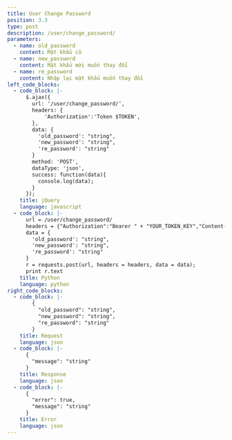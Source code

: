 ```yaml
---
title: User Change Password
position: 3.3
type: post
description: /user/change_password/
parameters:
  - name: old_password
    content: Mật khẩu cũ
  - name: new_password
    content: Mật khẩu mới muốn thay đổi
  - name: re_password
    content: Nhập lại mật khẩu muốn thay đổi
left_code_blocks:
  - code_block: |-
      $.ajax({
        url: '/user/change_password/',
        headers: {
            'Authorization':'Token $TOKEN',
        },
        data: {
          'old_password': "string",
          'new_password': "string",
          're_password': "string"
        }
        method: 'POST',
        dataType: 'json',
        success: function(data){
          console.log(data);
        }
      });
    title: jQuery
    language: javascript
  - code_block: |-
      url = /user/change_password/
      headers = {"Authorization":"Bearer " + "YOUR_TOKEN_KEY","Content-Type":"application/json"}
      data = {
        'old_password': "string",
        'new_password': "string",
        're_password': "string"
      }
      r = requests.post(url, headers = headers, data = data);
      print r.text
    title: Python
    language: python
right_code_blocks:
  - code_block: |-
        {
          "old_password": "string",
          "new_password": "string",
          "re_password": "string"
        }
    title: Request
    language: json
  - code_block: |-
      {
        "message": "string"
      }
    title: Response
    language: json
  - code_block: |-
      {
        "error": true,
        "message": "string"
      }
    title: Error
    language: json
---
```






